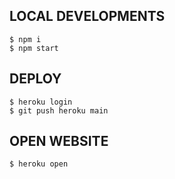 ## LOCAL DEVELOPMENTS

```
$ npm i
$ npm start
```

## DEPLOY

```
$ heroku login
$ git push heroku main
```

## OPEN WEBSITE

```
$ heroku open
```
